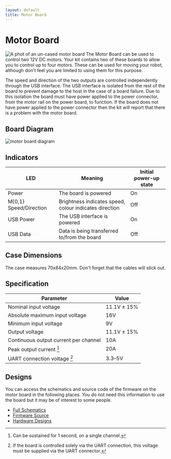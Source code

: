 ```yaml
---
layout: default
title: Motor Board
---
```

Motor Board
===========

<img src="/images/content/kit/mcv4b.png" alt="A phot of an un-cased motor board" title="An un-cased motor board" class="right" />
The Motor Board can be used to control two 12V DC motors. Your kit contains two of these boards to allow you to control up to four motors. These can be used for moving your robot, although don't feel you are limited to using them for this purpose.

The speed and direction of the two outputs are controlled independently through the USB interface.
The USB interface is isolated from the rest of the board to prevent damage to the host in the case of a board failure.
Due to this isolation the board must have power applied to the power connector, from the motor rail on the power board, to function.
If the board does not have power applied to the power connector then the kit will report that there is a problem with the motor board.

Board Diagram
-------------

![motor board diagram](/images/content/kit/mcv4b_board_diagram.png "The Motor Board")

Indicators
----------

| LED                    | Meaning                 | Initial power-up state
|------------------------|-------------------------|------------------------------
| Power                  | The board is powered    | On
| M{0,1} Speed/Direction | Brightness indicates speed, colour indicates direction | Off
| USB Power              | The USB interface is powered | On
| USB Data               | Data is being transferred to/from the board | Off

Case Dimensions
---------------

The case measures 70x84x20mm. Don't forget that the cables will stick out.

Specification
-------------

| Parameter                             | Value       |
|---------------------------------------|-------------|
| Nominal input voltage                 | 11.1V ± 15% |
| Absolute maximum input voltage        | 16V         |
| Minimum input voltage                 | 9V          |
| Output voltage                        | 11.1V ± 15% |
| Continuous output current per channel | 10A         |
| Peak output current [^1]              | 20A         |
| UART connection voltage [^2]          | 3.3–5V      |

[^1]: Can be sustained for 1 second, on a single channel.
[^2]: If the board is controlled solely via the UART connection, this voltage must be supplied via the UART connector.

Designs
-------

You can access the schematics and source code of the firmware on the motor board in the following places.
You do not need this information to use the board but it may be of interest to some people.

 * [Full Schematics](/resources/kit/motor-schematic.pdf)
 * [Firmware Source](https://www.studentrobotics.org/cgit/boards/motor-v4-fw.git/)
 * [Hardware Designs](https://www.studentrobotics.org/cgit/boards/motor-v4-hw.git/)
